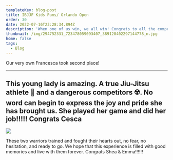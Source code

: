 ```yaml
---
templateKey: blog-post
title: IBJJF Kids Pans/ Orlando Open
order: 30
date: 2022-07-16T23:28:34.894Z
description: 'When one of us win, we all win! Congrats to all the competitors! '
thumbnail: /img/294752331_723478059093407_389128402297144778_n.jpg
home: false
tags:
  - Blog
---
```

Our very own Francesca took second place!

- - -

## This young lady is amazing. A true Jiu-Jitsu athlete 🥋 and a dangerous competitors ☢️. No word can begin to express the joy and pride she has brought us. She played her game and did her job!!!!! Congrats Cesca

![](/img/294618039_723478062426740_5690541540169456131_n.jpg)

These two warriors trained and fought their hearts out, no fear, no hesitation, and ready to go. We hope that this experience is filled with good memories and live with them forever. Congrats Shea & Emma!!!!!!
